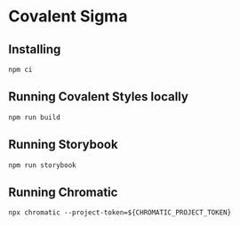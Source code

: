 # Covalent Sigma

## Installing

`npm ci`

## Running Covalent Styles locally

`npm run build`

## Running Storybook

`npm run storybook`

## Running Chromatic

`npx chromatic --project-token=${CHROMATIC_PROJECT_TOKEN}`
